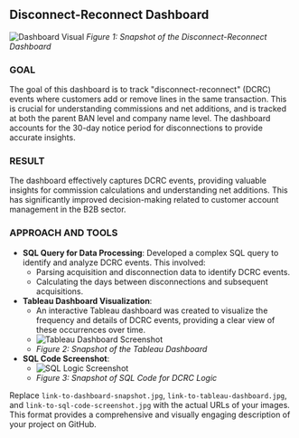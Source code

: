 ## Disconnect-Reconnect Dashboard

![Dashboard Visual](link-to-dashboard-snapshot.jpg)
*Figure 1: Snapshot of the Disconnect-Reconnect Dashboard*

### GOAL
The goal of this dashboard is to track "disconnect-reconnect" (DCRC) events where customers add or remove lines in the same transaction. This is crucial for understanding commissions and net additions, and is tracked at both the parent BAN level and company name level. The dashboard accounts for the 30-day notice period for disconnections to provide accurate insights.

### RESULT
The dashboard effectively captures DCRC events, providing valuable insights for commission calculations and understanding net additions. This has significantly improved decision-making related to customer account management in the B2B sector.

### APPROACH AND TOOLS
- **SQL Query for Data Processing**: Developed a complex SQL query to identify and analyze DCRC events. This involved:
   - Parsing acquisition and disconnection data to identify DCRC events.
   - Calculating the days between disconnections and subsequent acquisitions.
- **Tableau Dashboard Visualization**: 
   - An interactive Tableau dashboard was created to visualize the frequency and details of DCRC events, providing a clear view of these occurrences over time.
   - ![Tableau Dashboard Screenshot](link-to-tableau-dashboard.jpg)
   - *Figure 2: Snapshot of the Tableau Dashboard*
- **SQL Code Screenshot**: 
   - ![SQL Logic Screenshot](link-to-sql-code-screenshot.jpg)
   - *Figure 3: Snapshot of SQL Code for DCRC Logic*

Replace `link-to-dashboard-snapshot.jpg`, `link-to-tableau-dashboard.jpg`, and `link-to-sql-code-screenshot.jpg` with the actual URLs of your images. This format provides a comprehensive and visually engaging description of your project on GitHub.
